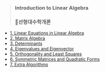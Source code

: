 > ### Introduction to Linear Algebra 
> ### 📌선형대수학개론

* [1. Linear Equations in Linear Algebra](https://github.com/kkyuhun94/TIL/blob/master/LinearAlgebra/1.LinearEquations_in_LinearAlgebra.md)
* [2. Matrix Algebra](https://github.com/kkyuhun94/TIL/blob/master/LinearAlgebra/2.Matrix%20Algebra.ipynb)
* [3. Determinants]()
* [4. Eigenvalues and Eigenvector]()
* [5. Orthogonality and Least Squares]()
* [6. Symmetric Matrices and Quadratic Forms]()
* [7. Extra Algorithms]() 
